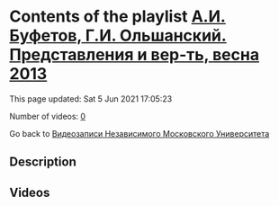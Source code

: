 # Contents of the playlist [А.И. Буфетов, Г.И. Ольшанский. Представления и вер-ть, весна 2013](https://www.youtube.com/playlist?list=PLp9ABVh6_x4HWBoHqmKXltYwGckLYMGSJ)

This page updated: Sat 5 Jun 2021 17:05:23

Number of videos: [0](#videos)

Go back to [Видеозаписи Независимого Московского Университета](../README.md)

## Description



## Videos

